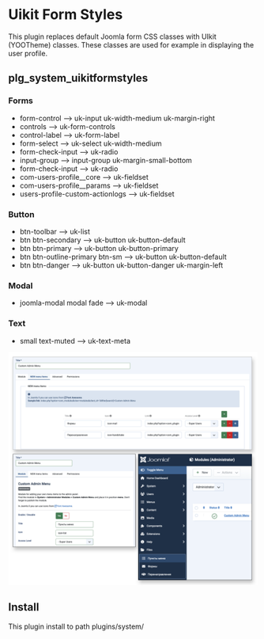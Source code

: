 # Uikit Form Styles
This plugin replaces default Joomla form CSS classes with UIkit (YOOTheme) classes. These classes are used for example in displaying the user profile.
## plg_system_uikitformstyles
### Forms
- form-control --> uk-input uk-width-medium uk-margin-right
- controls --> uk-form-controls
- control-label --> uk-form-label
- form-select --> uk-select uk-width-medium
- form-check-input --> uk-radio
- input-group --> input-group uk-margin-small-bottom
- form-check-input --> uk-radio
- com-users-profile__core --> uk-fieldset
- com-users-profile__params --> uk-fieldset
- users-profile-custom-actionlogs --> uk-fieldset

### Button
- btn-toolbar --> uk-list
- btn btn-secondary --> uk-button uk-button-default
- btn btn-primary --> uk-button uk-button-primary
- btn btn-outline-primary btn-sm --> uk-button uk-button-default
- btn btn-danger --> uk-button uk-button-danger uk-margin-left

### Modal
- joomla-modal modal fade --> uk-modal

### Text
- small text-muted --> uk-text-meta

![Add menu](https://github.com/IgorGeneralov/Joomla-Custom-Admin-Menu/blob/0c2f8345a63330d6ddff6337feb4a76d92c23e00/sample.png)

## Install
This plugin install to path plugins/system/ 
